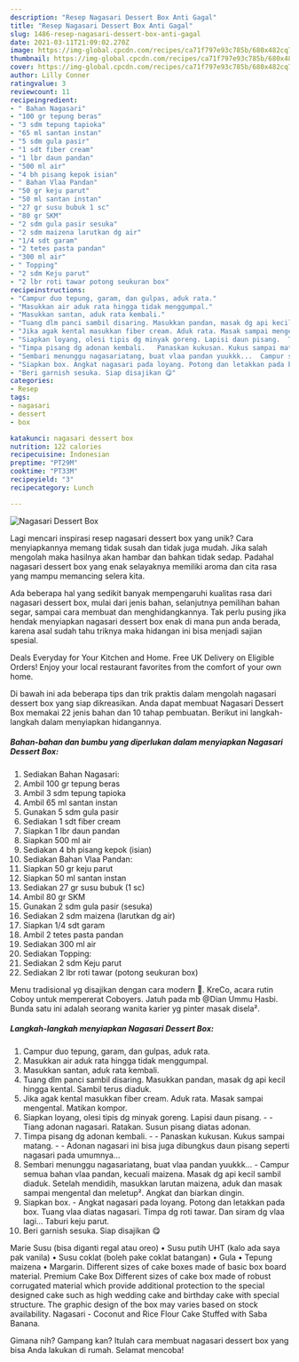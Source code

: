 ```yaml
---
description: "Resep Nagasari Dessert Box Anti Gagal"
title: "Resep Nagasari Dessert Box Anti Gagal"
slug: 1486-resep-nagasari-dessert-box-anti-gagal
date: 2021-03-11T21:09:02.270Z
image: https://img-global.cpcdn.com/recipes/ca71f797e93c785b/680x482cq70/nagasari-dessert-box-foto-resep-utama.jpg
thumbnail: https://img-global.cpcdn.com/recipes/ca71f797e93c785b/680x482cq70/nagasari-dessert-box-foto-resep-utama.jpg
cover: https://img-global.cpcdn.com/recipes/ca71f797e93c785b/680x482cq70/nagasari-dessert-box-foto-resep-utama.jpg
author: Lilly Conner
ratingvalue: 3
reviewcount: 11
recipeingredient:
- " Bahan Nagasari"
- "100 gr tepung beras"
- "3 sdm tepung tapioka"
- "65 ml santan instan"
- "5 sdm gula pasir"
- "1 sdt fiber cream"
- "1 lbr daun pandan"
- "500 ml air"
- "4 bh pisang kepok isian"
- " Bahan Vlaa Pandan"
- "50 gr keju parut"
- "50 ml santan instan"
- "27 gr susu bubuk 1 sc"
- "80 gr SKM"
- "2 sdm gula pasir sesuka"
- "2 sdm maizena larutkan dg air"
- "1/4 sdt garam"
- "2 tetes pasta pandan"
- "300 ml air"
- " Topping"
- "2 sdm Keju parut"
- "2 lbr roti tawar potong seukuran box"
recipeinstructions:
- "Campur duo tepung, garam, dan gulpas, aduk rata."
- "Masukkan air aduk rata hingga tidak menggumpal."
- "Masukkan santan, aduk rata kembali."
- "Tuang dlm panci sambil disaring. Masukkan pandan, masak dg api kecil hingga kental. Sambil terus diaduk."
- "Jika agak kental masukkan fiber cream. Aduk rata. Masak sampai mengental. Matikan kompor."
- "Siapkan loyang, olesi tipis dg minyak goreng. Lapisi daun pisang.  Tiang adonan nagasari. Ratakan. Susun pisang diatas adonan."
- "Timpa pisang dg adonan kembali.   Panaskan kukusan. Kukus sampai matang.   Adonan nagasari ini bisa juga dibungkus daun pisang seperti nagasari pada umumnya..."
- "Sembari menunggu nagasariatang, buat vlaa pandan yuukkk...  Campur semua bahan vlaa pandan, kecuali maizena. Masak dg api kecil sambil diaduk. Setelah mendidih, masukkan larutan maizena, aduk dan masak sampai mengental dan meletup². Angkat dan biarkan dingin."
- "Siapkan box. Angkat nagasari pada loyang. Potong dan letakkan pada box. Tuang vlaa diatas nagasari. Timpa dg roti tawar. Dan siram dg vlaa lagi... Taburi keju parut."
- "Beri garnish sesuka. Siap disajikan 😋"
categories:
- Resep
tags:
- nagasari
- dessert
- box

katakunci: nagasari dessert box 
nutrition: 122 calories
recipecuisine: Indonesian
preptime: "PT29M"
cooktime: "PT33M"
recipeyield: "3"
recipecategory: Lunch

---
```



![Nagasari Dessert Box](https://img-global.cpcdn.com/recipes/ca71f797e93c785b/680x482cq70/nagasari-dessert-box-foto-resep-utama.jpg)

Lagi mencari inspirasi resep nagasari dessert box yang unik? Cara menyiapkannya memang tidak susah dan tidak juga mudah. Jika salah mengolah maka hasilnya akan hambar dan bahkan tidak sedap. Padahal nagasari dessert box yang enak selayaknya memiliki aroma dan cita rasa yang mampu memancing selera kita.

Ada beberapa hal yang sedikit banyak mempengaruhi kualitas rasa dari nagasari dessert box, mulai dari jenis bahan, selanjutnya pemilihan bahan segar, sampai cara membuat dan menghidangkannya. Tak perlu pusing jika hendak menyiapkan nagasari dessert box enak di mana pun anda berada, karena asal sudah tahu triknya maka hidangan ini bisa menjadi sajian spesial.

Deals Everyday for Your Kitchen and Home. Free UK Delivery on Eligible Orders! Enjoy your local restaurant favorites from the comfort of your own home.


Di bawah ini ada beberapa tips dan trik praktis dalam mengolah nagasari dessert box yang siap dikreasikan. Anda dapat membuat Nagasari Dessert Box memakai 22 jenis bahan dan 10 tahap pembuatan. Berikut ini langkah-langkah dalam menyiapkan hidangannya.

<!--inarticleads1-->

##### Bahan-bahan dan bumbu yang diperlukan dalam menyiapkan Nagasari Dessert Box:

1. Sediakan  Bahan Nagasari:
1. Ambil 100 gr tepung beras
1. Ambil 3 sdm tepung tapioka
1. Ambil 65 ml santan instan
1. Gunakan 5 sdm gula pasir
1. Sediakan 1 sdt fiber cream
1. Siapkan 1 lbr daun pandan
1. Siapkan 500 ml air
1. Sediakan 4 bh pisang kepok (isian)
1. Sediakan  Bahan Vlaa Pandan:
1. Siapkan 50 gr keju parut
1. Siapkan 50 ml santan instan
1. Sediakan 27 gr susu bubuk (1 sc)
1. Ambil 80 gr SKM
1. Gunakan 2 sdm gula pasir (sesuka)
1. Sediakan 2 sdm maizena (larutkan dg air)
1. Siapkan 1/4 sdt garam
1. Ambil 2 tetes pasta pandan
1. Sediakan 300 ml air
1. Sediakan  Topping:
1. Sediakan 2 sdm Keju parut
1. Sediakan 2 lbr roti tawar (potong seukuran box)


Menu tradisional yg disajikan dengan cara modern 🤭. KreCo, acara rutin Coboy untuk mempererat Coboyers. Jatuh pada mb @Dian Ummu Hasbi. Bunda satu ini adalah seorang wanita karier yg pinter masak disela². 

<!--inarticleads2-->

##### Langkah-langkah menyiapkan Nagasari Dessert Box:

1. Campur duo tepung, garam, dan gulpas, aduk rata.
1. Masukkan air aduk rata hingga tidak menggumpal.
1. Masukkan santan, aduk rata kembali.
1. Tuang dlm panci sambil disaring. Masukkan pandan, masak dg api kecil hingga kental. Sambil terus diaduk.
1. Jika agak kental masukkan fiber cream. Aduk rata. Masak sampai mengental. Matikan kompor.
1. Siapkan loyang, olesi tipis dg minyak goreng. Lapisi daun pisang. -  - Tiang adonan nagasari. Ratakan. Susun pisang diatas adonan.
1. Timpa pisang dg adonan kembali.  -  - Panaskan kukusan. Kukus sampai matang.  -  - Adonan nagasari ini bisa juga dibungkus daun pisang seperti nagasari pada umumnya...
1. Sembari menunggu nagasariatang, buat vlaa pandan yuukkk...  - Campur semua bahan vlaa pandan, kecuali maizena. Masak dg api kecil sambil diaduk. Setelah mendidih, masukkan larutan maizena, aduk dan masak sampai mengental dan meletup². Angkat dan biarkan dingin.
1. Siapkan box. - Angkat nagasari pada loyang. Potong dan letakkan pada box. Tuang vlaa diatas nagasari. Timpa dg roti tawar. Dan siram dg vlaa lagi... Taburi keju parut.
1. Beri garnish sesuka. Siap disajikan 😋


Marie Susu (bisa diganti regal atau oreo) • Susu putih UHT (kalo ada saya pak vanila) • Susu coklat (boleh pake coklat batangan) • Gula • Tepung maizena • Margarin. Different sizes of cake boxes made of basic box board material. Premium Cake Box Different sizes of cake box made of robust corrugated material which provide additional protection to the special designed cake such as high wedding cake and birthday cake with special structure. The graphic design of the box may varies based on stock availability. Nagasari - Coconut and Rice Flour Cake Stuffed with Saba Banana. 

Gimana nih? Gampang kan? Itulah cara membuat nagasari dessert box yang bisa Anda lakukan di rumah. Selamat mencoba!
